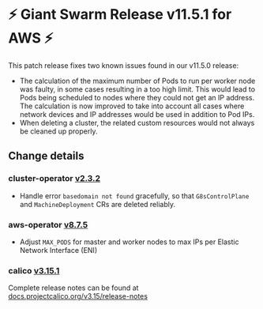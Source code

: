 # :zap: Giant Swarm Release v11.5.1 for AWS :zap:

This patch release fixes two known issues found in our v11.5.0 release:

- The calculation of the maximum number of Pods to run per worker node was faulty, in some cases resulting in a too high limit. This would lead to Pods being scheduled to nodes where they could not get an IP address. The calculation is now improved to take into account all cases where network devices and IP addresses would be used in addition to Pod IPs.
- When deleting a cluster, the related custom resources would not always be cleaned up properly.

## Change details

### cluster-operator [v2.3.2](https://github.com/giantswarm/cluster-operator/releases/tag/v2.3.2)

- Handle error `basedomain not found` gracefully, so that `G8sControlPlane` and `MachineDeployment` CRs are deleted reliably.

### aws-operator [v8.7.5](https://github.com/giantswarm/aws-operator/releases/tag/v8.7.5)

- Adjust `MAX_PODS` for master and worker nodes to max IPs per Elastic Network Interface (ENI)

### calico [v3.15.1](https://github.com/projectcalico/calico/releases/tag/v3.15.1)

Complete release notes can be found at [docs.projectcalico.org/v3.15/release-notes](https://docs.projectcalico.org/v3.15/release-notes/)
